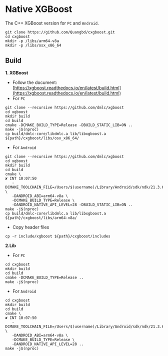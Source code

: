 # Native XGBoost

The C++ XGBoost version for `PC` and `Android`.

```
git clone https://github.com/Quangbd/cxgboost.git
cd cxgboost
mkdir -p /libs/arm64-v8a
mkdir -p /libs/osx_x86_64
```

## Build

**1. XGBoost**

- Follow the document: [https://xgboost.readthedocs.io/en/latest/build.html](https://xgboost.readthedocs.io/en/latest/build.html)
- For `PC`

```
git clone --recursive https://github.com/dmlc/xgboost
cd xgboost
mkdir build
cd build
cmake -DCMAKE_BUILD_TYPE=Release -DBUILD_STATIC_LIB=ON ..
make -j$(nproc)
cp build/dmlc-core/libdmlc.a lib/libxgboost.a ${path}/cxgboost/libs/osx_x86_64/
```

- For `Android`

```
git clone --recursive https://github.com/dmlc/xgboost
cd xgboost
mkdir build
cd build
cmake \                                                                                                                                                                                                                                                                                                                            ✘ INT 10:07:50
   -DCMAKE_TOOLCHAIN_FILE=/Users/$(username)/Library/Android/sdk/ndk/21.3.6528147/build/cmake/android.toolchain.cmake \
   -DANDROID_ABI=arm64-v8a \
   -DCMAKE_BUILD_TYPE=Release \
   -DANDROID_NATIVE_API_LEVEL=28 -DBUILD_STATIC_LIB=ON ..
make -j$(nproc)
cp build/dmlc-core/libdmlc.a lib/libxgboost.a ${path}/cxgboost/libs/arm64-v8a/
```

- Copy header files

```
cp -r include/xgboost ${path}/cxgboost/includes
```

**2.Lib**

- For `PC`

```
cd cxgboost
mkdir build
cd build
cmake -DCMAKE_BUILD_TYPE=Release ..
make -j$(nproc)
```

- For `Android`

```
cd cxgboost
mkdir build
cd build
cmake \                                                                                                                                                                                                                                                                                                                            ✘ INT 10:07:50
   -DCMAKE_TOOLCHAIN_FILE=/Users/$(username)/Library/Android/sdk/ndk/21.3.6528147/build/cmake/android.toolchain.cmake \
   -DANDROID_ABI=arm64-v8a \
   -DCMAKE_BUILD_TYPE=Release \
   -DANDROID_NATIVE_API_LEVEL=28 ..
make -j$(nproc)
```